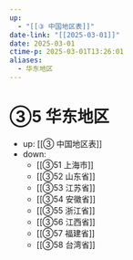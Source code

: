 ```yaml
---
up:
  - "[[③ 中国地区表]]"
date-link: "[[2025-03-01]]"
date: 2025-03-01
ctime-p: 2025-03-01T13:26:01
aliases:
  - 华东地区
---
```


# ③5 华东地区

- up: [[③ 中国地区表]]
- down:	
	- [[③51 上海市]]
	- [[③52 山东省]]
	- [[③53 江苏省]]
	- [[③54 安徽省]]
	- [[③55 浙江省]]
	- [[③56 江西省]]
	- [[③57 福建省]]
	- [[③58 台湾省]]
	
